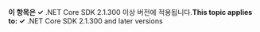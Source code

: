 <span data-ttu-id="211a4-101">**이 항목은 ✓** .NET Core SDK 2.1.300 이상 버전에 적용됩니다.</span><span class="sxs-lookup"><span data-stu-id="211a4-101">**This topic applies to: ✓** .NET Core SDK 2.1.300 and later versions</span></span>
